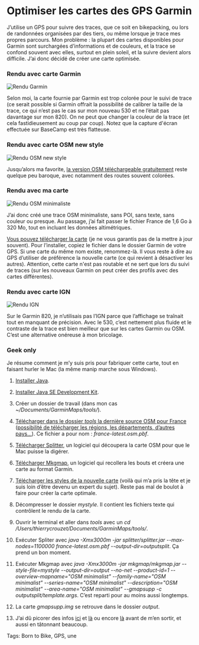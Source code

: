 # Optimiser les cartes des GPS Garmin

J’utilise un GPS pour suivre des traces, que ce soit en bikepacking, ou lors de randonnées organisées par des tiers, ou même lorsque je trace mes propres parcours. Mon problème : la plupart des cartes disponibles pour Garmin sont surchargées d’informations et de couleurs, et la trace se confond souvent avec elles, surtout en plein soleil, et la suivre devient alors difficile. J’ai donc décidé de créer une carte optimisée.

### Rendu avec carte Garmin

![Rendu Garmin](https://tcrouzet.com/images_tc/2020/10/newmap-garmin.jpg)

Selon moi, la carte fournie par Garmin est trop colorée pour le suivi de trace (ce serait possible si Garmin offrait la possibilité de calibrer la taille de la trace, ce qui n’est pas le cas sur mon nouveau 530 et ne l’était pas davantage sur mon 820). On ne peut que changer la couleur de la trace (et cela fastidieusement au coup par coup). Notez que la capture d'écran effectuée sur BaseCamp est très flatteuse.

### Rendu avec carte OSM new style

![Rendu OSM new style](https://tcrouzet.com/images_tc/2020/10/newmap-newstyle.jpg)

Jusqu’alors ma favorite, [la version OSM téléchargeable gratuitement](https://garmin3.bbbike.org/) reste quelque peu baroque, avec notamment des routes souvent colorées.

### Rendu avec ma carte

![Rendu OSM minimaliste](https://tcrouzet.com/images_tc/2020/10/newmap-minimalist.jpg)

J’ai donc créé une trace OSM minimaliste, sans POI, sans texte, sans couleur ou presque. Au passage, j’ai fait passer le fichier France de 1,6 Go à 320 Mo, tout en incluant les données altimétriques.

[Vous pouvez télécharger la carte](https://mega.nz/file/19FliI6a#sCYLfnpTCWx99PMWHVEUaq-IARhWUgK21BnswbvXXjQ) (je ne vous garantis pas de la mettre à jour souvent). Pour l’installer, copiez le fichier dans le dossier Garmin de votre GPS. Si une carte du même nom existe, renommez-là. Il vous reste à dire au GPS d’utiliser de préférence la nouvelle carte (ce qui revient à désactiver les autres). Attention, cette carte n'est pas routable et ne sert que lors du suivi de traces (sur les nouveaux Garmin on peut créer des profils avec des cartes différentes).

### Rendu avec carte IGN

![Rendu IGN](https://tcrouzet.com/images_tc/2020/10/newmap-ign.jpg)

Sur le Garmin 820, je n’utilisais pas l’IGN parce que l’affichage se traînait tout en manquant de précision. Avec le 530, c’est nettement plus fluide et le contraste de la trace est bien meilleur que sur les cartes Garmin ou OSM. C’est une alternative onéreuse à mon bricolage.

### Geek only

Je résume comment je m’y suis pris pour fabriquer cette carte, tout en faisant hurler le Mac (la même manip marche sous Windows).

1. [Installer Java](https://www.java.com/fr/download/).

2. [Installer Java SE Development Kit](https://www.oracle.com/java/technologies/javase-jdk15-downloads.html).

3. Créer un dossier de travail (dans mon cas *~/Documents/GarminMaps/tools/*).

4. [Télécharger dans le dossier *tools* la dernière source OSM pour France](https://download.geofabrik.de/europe/france.html) ([possibilité de télécharger les régions, les départements, d’autres pays…](http://download.openstreetmap.fr/extracts/europe/)). Ce fichier a pour nom : *france-latest.osm.pbf*.

5. [Télécharger Splitter](http://www.mkgmap.org.uk/download/splitter.html), un logiciel qui découpera la carte OSM pour que le Mac puisse la digérer.

6. [Télécharger Mkgmap](http://www.mkgmap.org.uk/download/mkgmap.html), un logiciel qui recollera les bouts et créera une carte au format Garmin.

7. [Télécharger les styles de la nouvelle carte](https://mega.nz/file/RplyUa7L#DZtAnF6QgfrxCWEquqLv0rAyeDAopUPBH-De1C_xscY) (voilà qui m’a pris la tête et je suis loin d’être devenu un expert du sujet). Reste pas mal de boulot à faire pour créer la carte optimale.

8. Décompresser le dossier *mystyle*. Il contient les fichiers texte qui contrôlent le rendu de la carte.

9. Ouvrir le terminal et aller dans *tools* avec un *cd /Users/thierrycrouzet/Documents/GarminMaps/tools/*.

10. Exécuter Spliter avec *java -Xmx3000m -jar splitter/splitter.jar --max-nodes=1100000 france-latest.osm.pbf --output-dir=outputsplit*. Ça prend un bon moment.

11. Exécuter Mkgmap avec *java -Xmx3000m -jar mkgmap/mkgmap.jar --style-file=mystyle --output-dir=output --no-net --product-id=1 --overview-mapname="OSM minimalist" --family-name="OSM minimalist" --series-name="OSM minimalist" --description="OSM minimalist" --area-name="OSM minimalist" --gmapsupp -c outputsplit/template.args*. C’est reparti pour au moins aussi longtemps.

12. La carte *gmapsupp.img* se retrouve dans le dossier *output*.

13. J’ai dû picorer des infos [ici](https://wiki.openstreetmap.org/wiki/FR:Mkgmap) et [là](https://github.com/ligfietser/mkgmap-style-sheets) ou encore [là](https://www.cferrero.net/maps/guide_to_mkgmap_style_files.html) avant de m’en sortir, et aussi en tâtonnant beaucoup.

Tags: Born to Bike, GPS, une